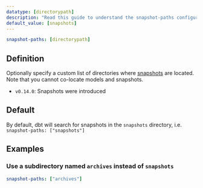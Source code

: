 ```yaml
---
datatype: [directorypath]
description: "Read this guide to understand the snapshot-paths configuration in dbt."
default_value: [snapshots]
---
```

<File name='dbt_project.yml'>

```yml
snapshot-paths: [directorypath]
```

</File>

## Definition
Optionally specify a custom list of directories where [snapshots](snapshots) are located. Note that you cannot co-locate models and snapshots.

<Changelog>

* `v0.14.0`: Snapshots were introduced

</Changelog>

## Default
By default, dbt will search for snapshots in the `snapshots` directory, i.e. `snapshot-paths: ["snapshots"]`

## Examples
### Use a subdirectory named `archives` instead of `snapshots`

<File name='dbt_project.yml'>

```yml
snapshot-paths: ["archives"]
```

</File>

